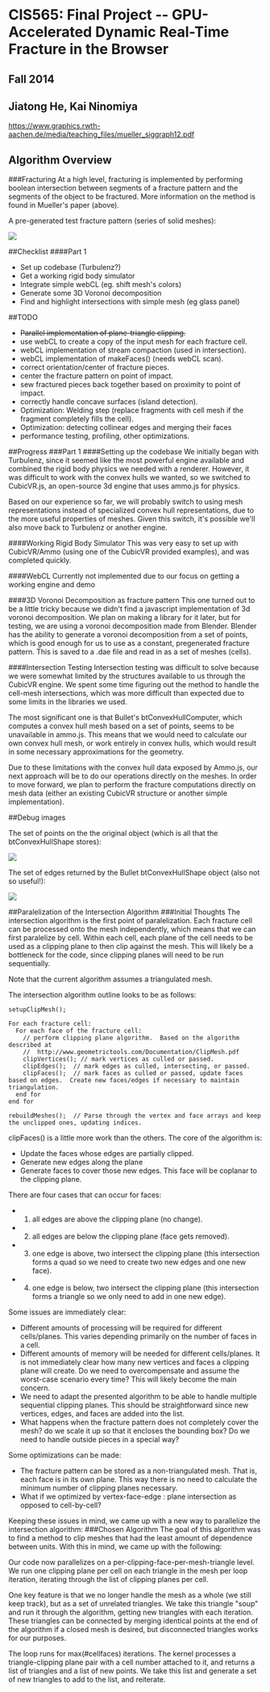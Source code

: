 CIS565: Final Project -- GPU-Accelerated Dynamic Real-Time Fracture in the Browser
===========
Fall 2014
-----------
Jiatong He, Kai Ninomiya
-----------
https://www.graphics.rwth-aachen.de/media/teaching_files/mueller_siggraph12.pdf

Algorithm Overview
-----------------
###Fracturing
At a high level, fracturing is implemented by performing boolean intersection
between segments of a fracture pattern and the segments of the object to be
fractured. More information on the method is found in Mueller's paper (above).

A pre-generated test fracture pattern (series of solid meshes):

![](img/fracturepattern.png)

##Checklist
####Part 1
* Set up codebase (Turbulenz?)
* Get a working rigid body simulator
* Integrate simple webCL (eg. shift mesh's colors)
* Generate some 3D Voronoi decomposition
* Find and highlight intersections with simple mesh (eg glass panel)

##TODO
* ~~Parallel implementation of plane-triangle clipping.~~
* use webCL to create a copy of the input mesh for each fracture cell.
* webCL implementation of stream compaction (used in intersection).
* webCL implementation of makeFaces() (needs webCL scan).
* correct orientation/center of fracture pieces.
* center the fracture pattern on point of impact.
* sew fractured pieces back together based on proximity to point of impact.
* correctly handle concave surfaces (island detection).
* Optimization: Welding step (replace fragments with cell mesh if the fragment completely fills the cell).
* Optimization: detecting collinear edges and merging their faces
* performance testing, profiling, other optimizations.

##Progress
###Part 1
####Setting up the codebase
We initially began with Turbulenz, since it seemed like the most powerful engine available and combined the rigid body physics we needed with a renderer.  However, it was difficult to work with the convex hulls we wanted, so we switched to CubicVR.js, an open-source 3d engine that uses ammo.js for physics.

Based on our experience so far, we will probably switch to using mesh
representations instead of specialized convex hull representations, due to the
more useful properties of meshes. Given this switch, it's possible we'll also
move back to Turbulenz or another engine.

####Working Rigid Body Simulator
This was very easy to set up with CubicVR/Ammo (using one of the CubicVR
provided examples), and was completed quickly.

####WebCL
Currently not implemented due to our focus on getting a working engine and demo

####3D Voronoi Decomposition as fracture pattern
This one turned out to be a little tricky because we didn't find a javascript implementation of 3d voronoi decomposition.  We plan on making a library for it later, but for testing, we are using a voronoi decomposition made from Blender.  Blender has the ability to generate a voronoi decomposition from a set of points, which is good enough for us to use as a constant, pregenerated fracture pattern.  This is saved to a .dae file and read in as a set of meshes (cells).

####Intersection Testing
Intersection testing was difficult to solve because we were somewhat limited by the structures available to us through the CubicVR engine.  We spent some time figuring out the method to handle the cell-mesh intersections, which was more difficult than expected due to some limits in the libraries we used.

The most significant one is that Bullet's btConvexHullComputer, which computes a convex hull mesh based on a set of points, seems to be unavailable in ammo.js.
This means that we would need to calculate our own convex hull mesh, or work entirely in convex hulls, which would result in some necessary approximations for the geometry.

Due to these limitations with the convex hull data exposed by Ammo.js, our next
approach will be to do our operations directly on the meshes. In order to move
forward, we plan to perform the fracture computations directly on mesh data
(either an existing CubicVR structure or another simple implementation).

##Debug images

The set of points on the the original object
(which is all that the btConvexHullShape stores):

![](img/hullpoints.png)

The set of edges returned by the Bullet btConvexHullShape object
(also not so useful!):

![](img/hulledges.png)

##Paralelization of the Intersection Algorithm
###Initial Thoughts
The intersection algorithm is the first point of paralelization. Each fracture cell can be processed onto the mesh independently, which means that we can first paralelize by cell.  Within each cell, each plane of the cell needs to be used as a clipping plane to then clip against the mesh. This will likely be a bottleneck for the code, since clipping planes will need to be run sequentially.

Note that the current algorithm assumes a triangulated mesh.

The intersection algorithm outline looks to be as follows:

```
setupClipMesh();

For each fracture cell:
  For each face of the fracture cell:
    // perform clipping plane algorithm.  Based on the algorithm described at
    //  http://www.geometrictools.com/Documentation/ClipMesh.pdf
    clipVertices(); // mark vertices as culled or passed.
    clipEdges();  // mark edges as culled, intersecting, or passed.
    clipFaces();  // mark faces as culled or passed, update faces based on edges.  Create new faces/edges if necessary to maintain triangulation.
  end for
end for

rebuildMeshes();  // Parse through the vertex and face arrays and keep the unclipped ones, updating indices.
```

clipFaces() is a little more work than the others.  The core of the algorithm is:
* Update the faces whose edges are partially clipped.
* Generate new edges along the plane
* Generate faces to cover those new edges.  This face will be coplanar to the clipping plane.

There are four cases that can occur for faces:
* 1. all edges are above the clipping plane (no change).
* 2. all edges are below the clipping plane (face gets removed).
* 3. one edge is above, two intersect the clipping plane (this intersection forms a quad so we need to create two new edges and one new face).
* 4. one edge is below, two intersect the clipping plane (this intersection forms a triangle so we only need to add in one new edge).

Some issues are immediately clear:
* Different amounts of processing will be required for different cells/planes.  This varies depending primarily on the number of faces in a cell.
* Different amounts of memory will be needed for different cells/planes.  It is not immediately clear how many new vertices and faces a clipping plane will create.  Do we need to overcompensate and assume the worst-case scenario every time?  This will likely become the main concern.
* We need to adapt the presented algorithm to be able to handle multiple sequential clipping planes.  This should be straightforward since new vertices, edges, and faces are added into the list.
* What happens when the fracture pattern does not completely cover the mesh?  do we scale it up so that it encloses the bounding box?  Do we need to handle outside pieces in a special way?

Some optimizations can be made:
* The fracture pattern can be stored as a non-triangulated mesh.  That is, each face is in its own plane.  This way there is no need to calculate the minimum number of clipping planes necessary.
* What if we optimized by vertex-face-edge : plane intersection as opposed to cell-by-cell?

Keeping these issues in mind, we came up with a new way to parallelize the intersection algorithm:
###Chosen Algorithm
The goal of this algorithm was to find a method to clip meshes that had the least amount of dependence between units.  With this in mind, we came up with the following:

Our code now parallelizes on a per-clipping-face-per-mesh-triangle level.  We run one clipping plane per cell on each triangle in the mesh per loop iteration, iterating through the list of clipping planes per cell.

One key feature is that we no longer handle the mesh as a whole (we still keep track), but as a set of unrelated triangles.  We take this triangle "soup" and run it through the algorithm, getting new triangles with each iteration.  These triangles can be connected by merging identical points at the end of the algorithm if a closed mesh is desired, but disconnected triangles works for our purposes.

The loop runs for max(#cellfaces) iterations.  The kernel processes a triangle-clipping plane pair with a cell number attached to it, and returns a list of triangles and a list of new points.  We take this list and generate a set of new triangles to add to the list, and reiterate.
